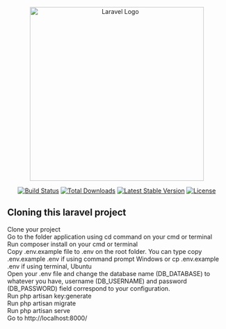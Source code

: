 <p align="center"><a href="https://laravel.com" target="_blank"><img src="https://raw.githubusercontent.com/laravel/art/master/logo-lockup/5%20SVG/2%20CMYK/1%20Full%20Color/laravel-logolockup-cmyk-red.svg" width="400" alt="Laravel Logo"></a></p>

<p align="center">
<a href="https://github.com/laravel/framework/actions"><img src="https://github.com/laravel/framework/workflows/tests/badge.svg" alt="Build Status"></a>
<a href="https://packagist.org/packages/laravel/framework"><img src="https://img.shields.io/packagist/dt/laravel/framework" alt="Total Downloads"></a>
<a href="https://packagist.org/packages/laravel/framework"><img src="https://img.shields.io/packagist/v/laravel/framework" alt="Latest Stable Version"></a>
<a href="https://packagist.org/packages/laravel/framework"><img src="https://img.shields.io/packagist/l/laravel/framework" alt="License"></a>
</p>

## Cloning this laravel project

Clone your project <br />
Go to the folder application using cd command on your cmd or terminal <br />
Run composer install on your cmd or terminal <br />
Copy .env.example file to .env on the root folder. You can type copy .env.example .env if using command prompt Windows or cp .env.example .env if using terminal, Ubuntu <br />
Open your .env file and change the database name (DB_DATABASE) to whatever you have, username (DB_USERNAME) and password (DB_PASSWORD) field correspond to your configuration. <br />
Run php artisan key:generate <br />
Run php artisan migrate <br />
Run php artisan serve <br />
Go to http://localhost:8000/ <br />
